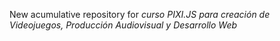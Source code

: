 New acumulative repository for *curso PIXI.JS para creación de Videojuegos, Producción Audiovisual y Desarrollo Web*
